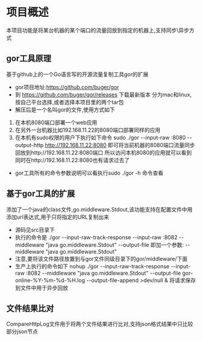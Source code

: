 项目概述
====
本项目功能是将某台机器的某个端口的流量回放到指定的机器上,支持同步\异步方式


gor工具原理
-------

基于github上的一个Go语言写的开源流量复制工具gor的扩展
* gor项目地址:https://github.com/buger/gor
* 到 https://github.com/buger/gor/releases 下载最新版本
    分为mac和linux,按自己平台选择,或者选择本项目里的两个tar包
* 解压后是一个名叫gor的文件,使用方式如下
1. 在本机8080端口部署一个web应用
2. 在另外一台机器比如192.168.11.22的8080端口部署同样的应用
3. 在本机有sudo权限的用户下执行如下命令
sudo ./gor --input-raw :8080 --output-http http://192.168.11.22:8080
即可将当前机器的8080端口流量同步回放到http://192.168.11.22:8080端口
所以访问本机8080的应用就可以看到同时在http://192.168.11.22:8080也有请求过去了
* gor工具所有的命令参数说明可以看执行sudo ./gor -h 命令查看


基于gor工具的扩展
----------
添加了一个java的class文件,go.middleware.Stdout,该功能支持在配置文件中用添加url表达式,用于只将指定的URL复制出来
* 源码见src目录下
* 执行的命令是
./gor --input-raw-track-response --input-raw :8082 --middleware "java go.middleware.Stdout" --output-file 
即加一个参数: --middleware "java go.middleware.Stdout"
* 注意,要将该文件路径放置到与gor文件同级目录下的gor/middleware/下面
* 生产上执行的命令如下
nohup ./gor --input-raw-track-response --input-raw :8082 --middleware "java go.middleware.Stdout" --output-file gor-online-%Y-%m-%d-%H.log --output-file-append  >dev/null &
将请求保存到文件中用于异步回放


文件结果比对
------
CompareHttpLog文件用于将两个文件结果进行比对,支持json格式结果中只比较部分json节点

